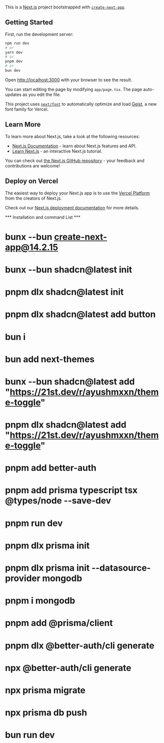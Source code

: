 This is a [Next.js](https://nextjs.org) project bootstrapped with [`create-next-app`](https://nextjs.org/docs/app/api-reference/cli/create-next-app).

## Getting Started

First, run the development server:

```bash
npm run dev
# or
yarn dev
# or
pnpm dev
# or
bun dev
```

Open [http://localhost:3000](http://localhost:3000) with your browser to see the result.

You can start editing the page by modifying `app/page.tsx`. The page auto-updates as you edit the file.

This project uses [`next/font`](https://nextjs.org/docs/app/building-your-application/optimizing/fonts) to automatically optimize and load [Geist](https://vercel.com/font), a new font family for Vercel.

## Learn More

To learn more about Next.js, take a look at the following resources:

- [Next.js Documentation](https://nextjs.org/docs) - learn about Next.js features and API.
- [Learn Next.js](https://nextjs.org/learn) - an interactive Next.js tutorial.

You can check out [the Next.js GitHub repository](https://github.com/vercel/next.js) - your feedback and contributions are welcome!

## Deploy on Vercel

The easiest way to deploy your Next.js app is to use the [Vercel Platform](https://vercel.com/new?utm_medium=default-template&filter=next.js&utm_source=create-next-app&utm_campaign=create-next-app-readme) from the creators of Next.js.

Check out our [Next.js deployment documentation](https://nextjs.org/docs/app/building-your-application/deploying) for more details.


*** Installation and command List ***

# bunx --bun create-next-app@14.2.15
# bunx --bun shadcn@latest init 
# pnpm dlx shadcn@latest init 
# pnpm dlx shadcn@latest add button 
# bun i
#  bun add next-themes
# bunx --bun shadcn@latest add "https://21st.dev/r/ayushmxxn/theme-toggle"  
# pnpm dlx shadcn@latest add "https://21st.dev/r/ayushmxxn/theme-toggle" 

# pnpm add better-auth     
#  pnpm add prisma typescript tsx @types/node --save-dev 
# pnpm run dev
# pnpm dlx prisma init        
# pnpm dlx prisma init --datasource-provider mongodb 
# pnpm i mongodb 
# pnpm add @prisma/client 
# pnpm dlx @better-auth/cli generate 
# npx @better-auth/cli generate  
# npx prisma migrate 
# npx prisma db push  
# bun run dev